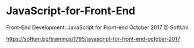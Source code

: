 # JavaScript-for-Front-End
Front-End Development:  JavaScript for Front-end October 2017 @ SoftUni

https://softuni.bg/trainings/1795/javascript-for-front-end-october-2017
